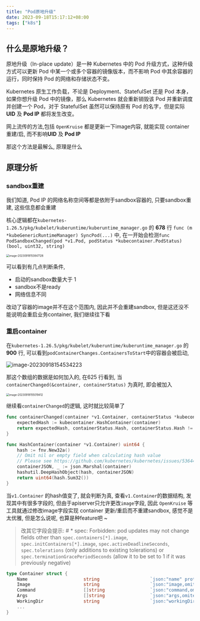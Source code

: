 ```yaml
---
title: "Pod原地升级"
date: 2023-09-18T15:17:12+08:00
tags: ["k8s"]
---
```


## 什么是原地升级？

原地升级（In-place update）是一种 Kubernetes 中的 Pod 升级方式，这种升级方式可以更新 Pod 中某一个或多个容器的镜像版本，而不影响 Pod 中其余容器的运行，同时保持 Pod 的网络和存储状态不变。

Kubernetes 原生工作负载，不论是 Deployment、StatefulSet 还是 Pod 本身，如果你想升级 Pod 中的镜像，那么 Kubernetes 就会重新销毁该 Pod 并重新调度并创建一个 Pod，对于 StatefulSet 虽然可以保持原有 Pod 的名字，但是实际 **UID** 及 **Pod IP** 都将发生改变。

网上流传的方法,包括 `OpenKruise` 都是更新一下image内容, 就能实现 container 重建/启, 而不影响**UID** 及 **Pod IP**

那这个方法是最解么, 原理是什么

## 原理分析

### sandbox重建

我们知道, Pod IP 的网络名称空间等都是依附于sandbox容器的, 只要sandbox重建, 这些信息都会重建

核心逻辑都在`kubernetes-1.26.5/pkg/kubelet/kuberuntime/kuberuntime_manager.go` 的 **678** 行 `func (m *kubeGenericRuntimeManager) SyncPod(...)` 中, 在一开始会检测`func PodSandboxChanged(pod *v1.Pod, podStatus *kubecontainer.PodStatus) (bool, uint32, string)` 

<img src="https://inksnw.asuscomm.com:3001/blog/pod原地升级_c957f90c907a280f9b9a2666154c5796.png" alt="image-20230918153847126" style="zoom:50%;" />

可以看到有几点判断条件,

- 启动的sandbox数量大于 1
- sandbox不是ready
- 网络信息不同

改动了容器的image并不在这个范围内, 因此并不会重建sandbox, 但是这还没不能说明会重启业务container, 我们继续往下看

### 重启container

在`kubernetes-1.26.5/pkg/kubelet/kuberuntime/kuberuntime_manager.go` 的 **900** 行, 可以看到`podContainerChanges.ContainersToStart`中的容器会被启动, 

![image-20230918154534223](https://inksnw.asuscomm.com:3001/blog/pod原地升级_5fbc7fdb7fd567c756473841aac9584e.png)

那这个数组的数据是如何加入的, 在625 行看到, 当 `containerChanged(&container, containerStatus)` 为真时, 即会被加入

<img src="https://inksnw.asuscomm.com:3001/blog/pod原地升级_571dfacd2ee32a7d3f0f03d2983b3111.png" alt="image-20230918155019412" style="zoom:50%;" />

继续看`containerChanged`的逻辑, 这时就比较简单了

```go
func containerChanged(container *v1.Container, containerStatus *kubecontainer.Status) (uint64, uint64, bool) {
	expectedHash := kubecontainer.HashContainer(container)
	return expectedHash, containerStatus.Hash, containerStatus.Hash != expectedHash
}

func HashContainer(container *v1.Container) uint64 {
	hash := fnv.New32a()
	// Omit nil or empty field when calculating hash value
	// Please see https://github.com/kubernetes/kubernetes/issues/53644
	containerJSON, _ := json.Marshal(container)
	hashutil.DeepHashObject(hash, containerJSON)
	return uint64(hash.Sum32())
}
```

当`v1.Container` 的hash值变了, 就会判断为真, 查看`v1.Container`的数据结构, 发现其中有很多字段的, 但由于apiserver只允许更改`image`字段, 因此 `OpenKruise` 等工具就通过修改image字段实现 container 更新/重启而不重建sandbox, 感觉不是太优雅, 但是怎么说呢, 也算是种feature吧 ~

> 改其它字段会提示: # * spec: Forbidden: pod updates may not change fields other than `spec.containers[*].image`, `spec.initContainers[*].image`, `spec.activeDeadlineSeconds`, `spec.tolerations` (only additions to existing tolerations) or `spec.terminationGracePeriodSeconds` (allow it to be set to 1 if it was previously negative)

```go
type Container struct {
	Name                     string                   `json:"name" protobuf:"bytes,1,opt,name=name"`
	Image                    string                   `json:"image,omitempty" protobuf:"bytes,2,opt,name=image"`
	Command                  []string                 `json:"command,omitempty" protobuf:"bytes,3,rep,name=command"`
	Args                     []string                 `json:"args,omitempty" protobuf:"bytes,4,rep,name=args"`
	WorkingDir               string                   `json:"workingDir,omitempty" protobuf:"bytes,5,opt,name=workingDir"`
	...
}
```

